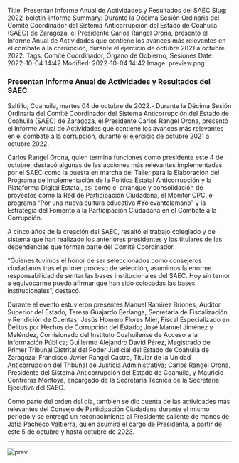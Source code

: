 Title: Presentan Informe Anual de Actividades y Resultados del SAEC
Slug: 2022-boletin-informe
Summary:  Durante la Décima Sesión Ordinaria del Comité Coordinador del Sistema Anticorrupción del Estado de Coahuila (SAEC) de Zaragoza, el Presidente Carlos Rangel Orona, presentó el Informe Anual de Actividades que contiene los avances más relevantes en el combate a la corrupción, durante el ejercicio de octubre 2021 a octubre 2022.
Tags: Comité Coordinador, Órgano de Gobierno, Sesiones
Date: 2022-10-04 14:42
Modified: 2022-10-04 14:42
Image: preview.png



### Presentan Informe Anual de Actividades y Resultados del SAEC


 
Saltillo, Coahuila, martes 04 de octubre de 2022.- Durante la Décima Sesión Ordinaria del Comité Coordinador del Sistema Anticorrupción del Estado de Coahuila (SAEC) de Zaragoza, el Presidente Carlos Rangel Orona, presentó el Informe Anual de Actividades que contiene los avances más relevantes en el combate a la corrupción, durante el ejercicio de octubre 2021 a octubre 2022.

Carlos Rangel Orona, quien termina funciones como presidente este 4 de octubre, destacó algunas de las acciones más relevantes implementadas por el SAEC como la puesta en marcha del Taller para la Elaboración del Programa de Implementación de la Política Estatal Anticorrupción y la Plataforma Digital Estatal, así como el arranque y consolidación de proyectos como la Red de Participación Ciudadana, el Monitor CPC, el programa “Por una nueva cultura educativa #Yolevantolamano” y la Estrategia del Fomento a la Participación Ciudadana en el Combate a la Corrupción.

A cinco años de la creación del SAEC, resaltó el trabajo colegiado y de sistema que han realizado los anteriores presidentes y los titulares de las dependencias que forman parte del Comité Coordinador.

“Quienes tuvimos el honor de ser seleccionados como consejeros ciudadanos tras el primer proceso de selección, asumimos la enorme responsabilidad de sentar las bases institucionales del SAEC. Hoy sin temor a equivocarme puedo afirmar que han sido colocadas las bases institucionales”, destacó. 

Durante el evento estuvieron presentes Manuel Ramírez Briones, Auditor Superior del Estado; Teresa Guajardo Berlanga, Secretaria de Fiscalización y Rendición de Cuentas; Jesús Homero Flores Mier, Fiscal Especializado en Delitos por Hechos de Corrupción del Estado; José Manuel Jiménez y Meléndez, Comisionado del Instituto Coahuilense de Acceso a la Información Pública; Guillermo Alejandro David Pérez, Magistrado del Primer Tribunal Distrital del Poder Judicial del Estado de Coahuila de Zaragoza; Francisco Javier Rangel Castro, Titular de la Unidad Anticorrupción del Tribunal de Justicia Administrativa; Carlos Rangel Orona, Presidente del Sistema Anticorrupción del Estado de Coahuila, y Mauricio Contreras Montoya, encargado de la Secretaría Técnica de la Secretaría Ejecutiva del SAEC.

Como parte del orden del día, también se dio cuenta de las actividades más relevantes del Consejo de Participación Ciudadana durante el mismo periodo y se entregó un reconocimiento al Presidente saliente de manos de Jafia Pacheco Valtierra, quien asumirá el cargo de Presidenta, a partir de este 5 de octubre y hasta octubre de 2023.







***
<img class="img-fluid" src="preview.png" alt="prev">
